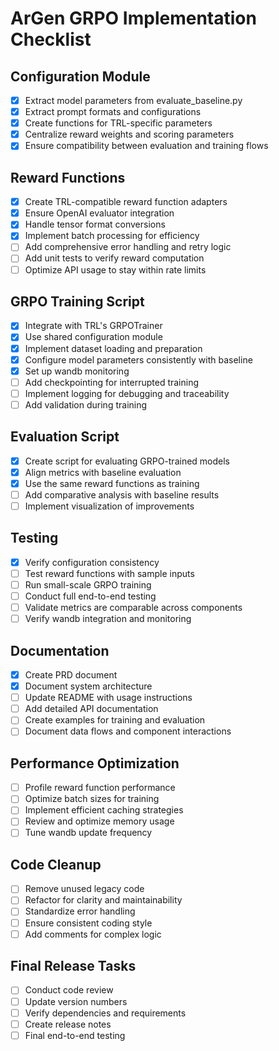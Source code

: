 # ArGen GRPO Implementation Checklist

## Configuration Module

- [x] Extract model parameters from evaluate_baseline.py
- [x] Extract prompt formats and configurations
- [x] Create functions for TRL-specific parameters
- [x] Centralize reward weights and scoring parameters
- [x] Ensure compatibility between evaluation and training flows

## Reward Functions

- [x] Create TRL-compatible reward function adapters
- [x] Ensure OpenAI evaluator integration
- [x] Handle tensor format conversions
- [x] Implement batch processing for efficiency
- [ ] Add comprehensive error handling and retry logic
- [ ] Add unit tests to verify reward computation
- [ ] Optimize API usage to stay within rate limits

## GRPO Training Script

- [x] Integrate with TRL's GRPOTrainer
- [x] Use shared configuration module
- [x] Implement dataset loading and preparation
- [x] Configure model parameters consistently with baseline
- [x] Set up wandb monitoring
- [ ] Add checkpointing for interrupted training
- [ ] Implement logging for debugging and traceability
- [ ] Add validation during training

## Evaluation Script

- [x] Create script for evaluating GRPO-trained models
- [x] Align metrics with baseline evaluation
- [x] Use the same reward functions as training
- [ ] Add comparative analysis with baseline results
- [ ] Implement visualization of improvements

## Testing

- [x] Verify configuration consistency
- [ ] Test reward functions with sample inputs
- [ ] Run small-scale GRPO training
- [ ] Conduct full end-to-end testing
- [ ] Validate metrics are comparable across components
- [ ] Verify wandb integration and monitoring

## Documentation

- [x] Create PRD document
- [x] Document system architecture
- [ ] Update README with usage instructions
- [ ] Add detailed API documentation
- [ ] Create examples for training and evaluation
- [ ] Document data flows and component interactions

## Performance Optimization

- [ ] Profile reward function performance
- [ ] Optimize batch sizes for training
- [ ] Implement efficient caching strategies
- [ ] Review and optimize memory usage
- [ ] Tune wandb update frequency

## Code Cleanup

- [ ] Remove unused legacy code
- [ ] Refactor for clarity and maintainability
- [ ] Standardize error handling
- [ ] Ensure consistent coding style
- [ ] Add comments for complex logic

## Final Release Tasks

- [ ] Conduct code review
- [ ] Update version numbers
- [ ] Verify dependencies and requirements
- [ ] Create release notes
- [ ] Final end-to-end testing 